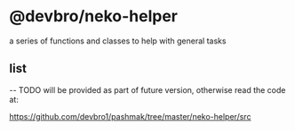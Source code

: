 # @devbro/neko-helper

a series of functions and classes to help with general tasks

## list

-- TODO will be provided as part of future version, otherwise read the code at:

https://github.com/devbro1/pashmak/tree/master/neko-helper/src
